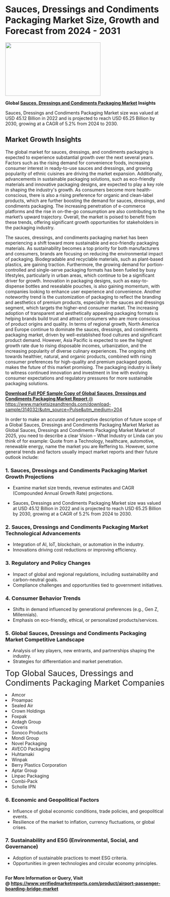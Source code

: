 <H1>Sauces, Dressings and Condiments Packaging Market Size, Growth and Forecast from 2024 - 2031</H1><img class="aligncenter size-medium wp-image-584254" src="https://thirdeyenews.in/wp-content/uploads/2024/09/Global-Market-Research-300x168.jpeg" alt="" width="300" height="168" /><p><strong>Global&nbsp;<a href="https://www.marketsizeandtrends.com/download-sample/314032/&amp;utm_source=Pulse&amp;utm_medium=204">Sauces, Dressings and Condiments Packaging Market</a> Insights</strong></p><p>Sauces, Dressings and Condiments Packaging Market size was valued at USD 45.12 Billion in 2022 and is projected to reach USD 65.25 Billion by 2030, growing at a CAGR of 5.2% from 2024 to 2030.</p><p><h2>Market Growth Insights</h2> <p>The global market for sauces, dressings, and condiments packaging is expected to experience substantial growth over the next several years. Factors such as the rising demand for convenience foods, increasing consumer interest in ready-to-use sauces and dressings, and growing popularity of ethnic cuisines are driving the market expansion. Additionally, advancements in sustainable packaging solutions, such as eco-friendly materials and innovative packaging designs, are expected to play a key role in shaping the industry's growth. As consumers become more health-conscious, there is also a rising preference for organic and clean-label products, which are further boosting the demand for sauces, dressings, and condiments packaging. The increasing penetration of e-commerce platforms and the rise in on-the-go consumption are also contributing to the market’s upward trajectory. Overall, the market is poised to benefit from these trends, offering significant growth opportunities for stakeholders in the packaging industry.</p> <p><a href="#"></a></p> <p>The sauces, dressings, and condiments packaging market has been experiencing a shift toward more sustainable and eco-friendly packaging materials. As sustainability becomes a top priority for both manufacturers and consumers, brands are focusing on reducing the environmental impact of packaging. Biodegradable and recyclable materials, such as plant-based plastics, are gaining traction. Furthermore, the growing demand for portion-controlled and single-serve packaging formats has been fueled by busy lifestyles, particularly in urban areas, which continue to be a significant driver for growth. Innovation in packaging designs, such as easy-to-dispense bottles and resealable pouches, is also gaining momentum, with companies looking to enhance user experience and convenience. Another noteworthy trend is the customization of packaging to reflect the branding and aesthetics of premium products, especially in the sauces and dressings segment, which targets the higher-end consumer market. The increasing adoption of transparent and aesthetically appealing packaging formats is helping brands build trust and attract consumers who are more conscious of product origins and quality. In terms of regional growth, North America and Europe continue to dominate the sauces, dressings, and condiments packaging market, driven by well-established food cultures and significant product demand. However, Asia Pacific is expected to see the highest growth rate due to rising disposable incomes, urbanization, and the increasing popularity of diverse culinary experiences. The ongoing shift towards healthier, natural, and organic products, combined with rising consumer preferences for high-quality and premium packaged goods, makes the future of this market promising. The packaging industry is likely to witness continued innovation and investment in line with evolving consumer expectations and regulatory pressures for more sustainable packaging solutions.</p> <p><a href="#"></p><p><span class=""><strong>Download Full PDF Sample Copy of Global Sauces, Dressings and Condiments Packaging Market Report</strong> @ <a href="https://www.marketsizeandtrends.com/download-sample/314032/&amp;utm_source=Pulse&amp;utm_medium=204" target="_blank">https://www.marketsizeandtrends.com/download-sample/314032/&amp;utm_source=Pulse&amp;utm_medium=204</a></span></p><p>In order to make an accurate and perceptive description of future scope of a Global&nbsp;Sauces, Dressings and Condiments Packaging Market Market as Global&nbsp;Sauces, Dressings and Condiments Packaging Market Market of 2025, you need to describe a clear Vision &ndash; What Industry or Linda can you think of for example: Quote from a Technology, healthcare, automotive, renewable energy, name the market you are Reffering to. However, some general trends and factors usually impact market reports and their future outlook include:</p><h3>1.&nbsp;<strong>Sauces, Dressings and Condiments Packaging Market Growth Projections</strong></h3><ul><li>Examine market size trends, revenue estimates and CAGR (Compounded Annual Growth Rate) projections.</li><li><p>Sauces, Dressings and Condiments Packaging Market size was valued at USD 45.12 Billion in 2022 and is projected to reach USD 65.25 Billion by 2030, growing at a CAGR of 5.2% from 2024 to 2030.</p></li></ul><h3>2.&nbsp;<strong>Sauces, Dressings and Condiments Packaging Market Technological Advancements</strong></h3><ul><li>Integration of AI, IoT, blockchain, or automation in the industry.</li><li>Innovations driving cost reductions or improving efficiency.</li></ul><h3>3.&nbsp;<strong>Regulatory and Policy Changes</strong></h3><ul><li>Impact of global and regional regulations, including sustainability and carbon-neutral goals.</li><li>Compliance challenges and opportunities tied to government initiatives.</li></ul><h3>4.&nbsp;<strong>Consumer Behavior Trends</strong></h3><ul><li>Shifts in demand influenced by generational preferences (e.g., Gen Z, Millennials).</li><li>Emphasis on eco-friendly, ethical, or personalized products/services.</li></ul><h3>5.&nbsp;<strong>Global Sauces, Dressings and Condiments Packaging Market Competitive Landscape</strong></h3><ul><li>Analysis of key players, new entrants, and partnerships shaping the industry.</li><li>Strategies for differentiation and market penetration.</li></ul><p data-pm-slice="1 1 []"><span style="color: inherit; font-family: inherit; font-size: 25px;">Top Global Sauces, Dressings and Condiments Packaging Market Companies</span></p><div class="" data-test-id=""><p><li>Amcor</li><li> Proampac</li><li> Sealed Air</li><li> Crown Holdings</li><li> Foxpak</li><li> Ardagh Group</li><li> Coveris</li><li> Sonoco Products</li><li> Mondi Group</li><li> Novel Packaging</li><li> AVECO Packaging</li><li> Huhtamaki</li><li> Winpak</li><li> Berry Plastics Corporation</li><li> Aptar Group</li><li> Linpac Packaging</li><li> Combi-Pack</li><li> Scholle IPN</li></p></div><h3>6.&nbsp;<strong>Economic and Geopolitical Factors</strong></h3><ul><li>Influence of global economic conditions, trade policies, and geopolitical events.</li><li>Resilience of the market to inflation, currency fluctuations, or global crises.</li></ul><h3>7.&nbsp;<strong>Sustainability and ESG (Environmental, Social, and Governance)</strong></h3><ul><li>Adoption of sustainable practices to meet ESG criteria.</li><li>Opportunities in green technologies and circular economy principles.</li></ul><h2><strong style="font-size: 14px;">For More Information or Query, Visit @&nbsp;</strong><a style="background-color: #ffffff; font-size: 14px;" href="https://www.marketsizeandtrends.com/report/sauces-dressings-and-condiments-packaging-market/" target="_blank">https://www.verifiedmarketreports.com/product/airport-passenger-boarding-bridge-market</a></h2>
